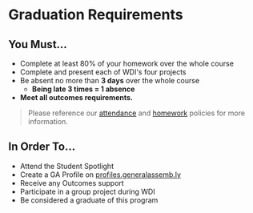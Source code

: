 # Graduation Requirements

## You Must...
- Complete at least 80% of your homework over the whole course
- Complete and present each of WDI's four projects
- Be absent no more than **3 days** over the whole course
  - **Being late 3 times = 1 absence**
- **Meet all outcomes requirements.**

> Please reference our [attendance](attendance.md) and [homework](homework-policy.md) policies for more information.

## In Order To...
- Attend the Student Spotlight
- Create a GA Profile on [profiles.generalassemb.ly](http://profiles.generalassemb.ly)
- Receive any Outcomes support
- Participate in a group project during WDI
- Be considered a graduate of this program
